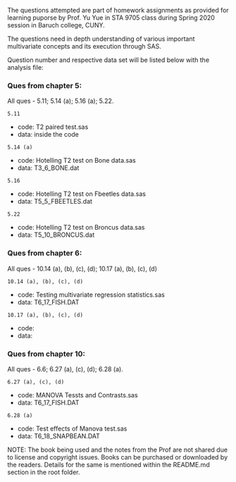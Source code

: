 The questions attempted are part of homework assignments as provided for learning puporse by Prof. Yu Yue in STA 9705 class during Spring 2020 session in Baruch college, CUNY.

The questions need in depth understanding of various important multivariate concepts and its execution through SAS.

Question number and respective data set will be listed below with the analysis file:

### Ques from chapter 5:
All ques - 5.11; 5.14 (a); 5.16 (a); 5.22.

```5.11```
- code: T2 paired test.sas
- data: inside the code

```5.14 (a)```
- code: Hotelling T2 test on Bone data.sas
- data: T3_6_BONE.dat

```5.16```
- code: Hotelling T2 test on Fbeetles data.sas
- data: T5_5_FBEETLES.dat

```5.22```
- code: Hotelling T2 test on Broncus data.sas
- data: T5_10_BRONCUS.dat

### Ques from chapter 6:
All ques - 10.14 (a), (b), (c), (d); 10.17 (a), (b), (c), (d)

```10.14 (a), (b), (c), (d)```
- code: Testing multivariate regression statistics.sas
- data: T6_17_FISH.DAT

```10.17 (a), (b), (c), (d)```
- code:
- data:

### Ques from chapter 10:
All ques - 6.6; 6.27 (a), (c), (d); 6.28 (a).

```6.27 (a), (c), (d)```
- code: MANOVA Tessts and Contrasts.sas
- data: T6_17_FISH.DAT

```6.28 (a)```
- code: Test effects of Manova test.sas
- data: T6_18_SNAPBEAN.DAT

NOTE: The book being used and the notes from the Prof are not shared due to license and copyright issues. Books can be purchased or downloaded by the readers. Details for the same is mentioned within the README.md section in the root folder.
